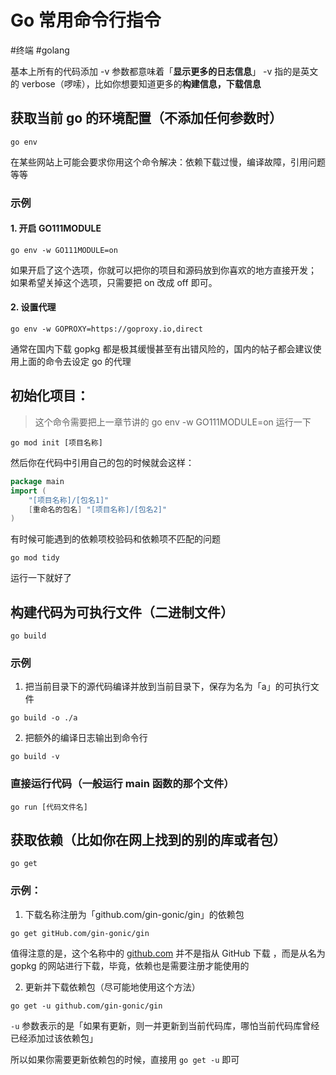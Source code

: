 # Go 常用命令行指令
#终端 #golang 

基本上所有的代码添加 -v 参数都意味着「**显示更多的日志信息**」
-v 指的是英文的 verbose（啰嗦），比如你想要知道更多的**构建信息，下载信息**

## 获取当前 go 的环境配置（不添加任何参数时）

```shell
go env
```

在某些网站上可能会要求你用这个命令解决：依赖下载过慢，编译故障，引用问题等等

### 示例

#### 1. 开启 GO111MODULE

```shell
go env -w GO111MODULE=on
```

如果开启了这个选项，你就可以把你的项目和源码放到你喜欢的地方直接开发；
如果希望关掉这个选项，只需要把 on 改成 off 即可。

#### 2. 设置代理

```shell
go env -w GOPROXY=https://goproxy.io,direct
```

通常在国内下载 gopkg 都是极其缓慢甚至有出错风险的，国内的帖子都会建议使用上面的命令去设定 go 的代理

## 初始化项目：

>  这个命令需要把上一章节讲的 go env -w GO111MODULE=on 运行一下

```shell
go mod init [项目名称]
```

然后你在代码中引用自己的包的时候就会这样：

```go
package main
import (
    "[项目名称]/[包名1]"
    [重命名的包名] "[项目名称]/[包名2]"
)  
```

有时候可能遇到的依赖项校验码和依赖项不匹配的问题

```shell
go mod tidy
```

运行一下就好了

## 构建代码为可执行文件（二进制文件）

```shell
go build
```

### 示例

1. 把当前目录下的源代码编译并放到当前目录下，保存为名为「a」的可执行文件

```shell
go build -o ./a
```

2. 把额外的编译日志输出到命令行

```shell
go build -v
```

### 直接运行代码（一般运行 main 函数的那个文件）

```shell
go run [代码文件名]
```

 

## 获取依赖（比如你在网上找到的别的库或者包）

```shell
go get 
```

### 示例：

1. 下载名称注册为「github.com/gin-gonic/gin」的依赖包

```shell
go get gitHub.com/gin-gonic/gin
```

值得注意的是，这个名称中的 [github.com](http://github.com/) 并不是指从 GitHub 下载 ，而是从名为 gopkg 的网站进行下载，毕竟，依赖也是需要注册才能使用的

2. 更新并下载依赖包（尽可能地使用这个方法）

```shell
go get -u github.com/gin-gonic/gin
```

`-u` 参数表示的是「如果有更新，则一并更新到当前代码库，哪怕当前代码库曾经已经添加过该依赖包」

所以如果你需要更新依赖包的时候，直接用 `go get -u` 即可

